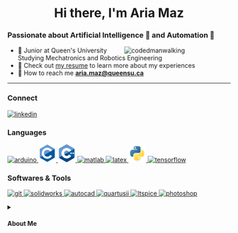 <h1 align="center" >Hi there, I'm Aria Maz</h1>
<h3 align="left" >Passionate about Artificial Intelligence 🧠 and Automation 🤖</h3>

<a href="https://github.com/AriaMaz">
  <img src="https://phoneky.co.uk/thumbs/screensavers/down/technology/digitalman_pyiqxoie.gif" align="right" width="240" alt="codedmanwalking">
</a>

- 🦾 Junior at Queen's University Studying Mechatronics and Robotics Engineering
- 📄 Check out [my resume](https://drive.google.com/file/d/1vOWG2wJVDQUO2CQK8kqtcNnYgcHCwfqa/view?usp=sharing) to learn more about my experiences
- 📧 How to reach me **aria.maz@queensu.ca**

---

<h3 align="left" >Connect</h3>
<p align="left">
<a href="https://linkedin.com/in/ariamaz" target="blank">
  <img src="https://raw.githubusercontent.com/rahuldkjain/github-profile-readme-generator/master/src/images/icons/Social/linked-in-alt.svg" align="center"   width="40" height="30" alt="linkedin"/></a>
</p>

<h3 align="left">Languages</h3>
<p align="left"> 
<a href="https://www.arduino.cc/" target="_blank" rel="noreferrer"> 
  <img src="https://cdn.worldvectorlogo.com/logos/arduino-1.svg" width="40" height="40" alt="arduino"/> </a> 
<a href="https://www.cprogramming.com/" target="_blank" rel="noreferrer"> 
  <img src="https://raw.githubusercontent.com/devicons/devicon/master/icons/c/c-original.svg" width="40" height="40" alt="c"/> </a> 
<a href="https://www.w3schools.com/cpp/" target="_blank" rel="noreferrer"> 
  <img src="https://raw.githubusercontent.com/devicons/devicon/master/icons/cplusplus/cplusplus-original.svg" width="40" height="40" alt="cplusplus"/> </a> 
<a href="https://www.mathworks.com/" target="_blank" rel="noreferrer"> 
  <img src="https://upload.wikimedia.org/wikipedia/commons/2/21/Matlab_Logo.png" width="40" height="40" alt="matlab"/> </a> 
<a href="https://www.latex-project.org/" target="_blank" rel="noreferrer"> 
  <img src="https://user-images.githubusercontent.com/102880878/227271069-4ceb393d-a9a8-4582-840e-509e1ff8e8bc.png" width="40" height="40" alt="latex"/>     </a> 
<a href="https://www.python.org" target="_blank" rel="noreferrer"> 
  <img src="https://raw.githubusercontent.com/devicons/devicon/master/icons/python/python-original.svg" width="40" height="40" alt="python"/> </a> 
<a href="https://www.tensorflow.org" target="_blank" rel="noreferrer"> 
  <img src="https://www.vectorlogo.zone/logos/tensorflow/tensorflow-icon.svg" width="40" height="40" alt="tensorflow"/> </a> 
</p>

<h3 align="left">Softwares & Tools</h3>
<p align="left"> 
<a href="https://git-scm.com/" target="_blank" rel="noreferrer"> 
  <img src="https://www.vectorlogo.zone/logos/git-scm/git-scm-icon.svg" width="40" height="40" alt="git"/> </a> 
<a href="https://www.solidworks.com/" target="_blank" rel="noreferrer"> 
  <img src="https://williamdaviesblog.files.wordpress.com/2014/06/solidworks-logo.png" width="40" height="40" alt="solidworks"/> </a> 
<a href="https://web.autocad.com/login" target="_blank" rel="noreferrer"> 
  <img src="https://www.imaginit.com/Portals/4/ImageCache/ProductDetails/1_autodesk-autocad-product-icon-128@2x.png" width="40" height="40" alt="autocad"/>   </a>
<a href="https://www.intel.com/content/www/us/en/software-kit/666221/intel-quartus-ii-web-edition-design-software-version-13-1-for-windows.html"  target="_blank" rel="noreferrer"> 
 <img src="https://downloadly.ir/wp-content/uploads/2018/09/Quartus-Prime-.png" width="40" height="40" alt="quartusii"/> </a> 
<a href="https://ltspice-iv.en.lo4d.com/windows" target="_blank" rel="noreferrer"> 
  <img src="https://gitlab.com/uploads/-/system/project/avatar/9699744/ltspice.png?width=64" width="40" height="40" alt="ltspice"/> </a> 
<a href="https://www.photoshop.com/en" target="_blank" rel="noreferrer"> 
  <img src="https://upload.wikimedia.org/wikipedia/commons/thumb/a/af/Adobe_Photoshop_CC_icon.svg/1280px-Adobe_Photoshop_CC_icon.svg.png" width="40"         height="40" alt="photoshop"/> </a> 

<details>
<summary><h4>About Me</h4></summary>
Second year student with 1+ years of experience in automation, software-hardware design/integration, and control systems. I help companies simulate, assemble, and install autonomous/AI applications. 

<p></p> 
 
**Some Examples Include:**
- Developing an AI to diagnoses bipolar disorder with a 75.77% accuracy (showcased at the Canadian Undergraduate Conference on Artificial Intelligence) by programming a neural network with 4 other team mates
- Engineered sketches, SolidWorks models, and physical cooling loops in a sub-team of 20 individuals within a design team of 200 for the four engines of the Hyperloop enabling a 100% increase of top speeds to 340 km/h
- Designing, installing, and maintaining smart home systems with 100% customer satisfaction by soldering, wiring, and building thermosensitive equipment, electric circuits, PCBs, and differential temperature controllers

I am fascinated by the Automotive, Defense, and Aerospace industries and love applying my expertise to devise creative and innovative solutions to complex problems.
